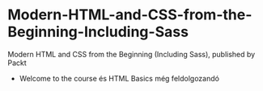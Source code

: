 


# Modern-HTML-and-CSS-from-the-Beginning-Including-Sass
Modern HTML and CSS from the Beginning (Including Sass), published by Packt

* Welcome to the course és HTML Basics még feldolgozandó